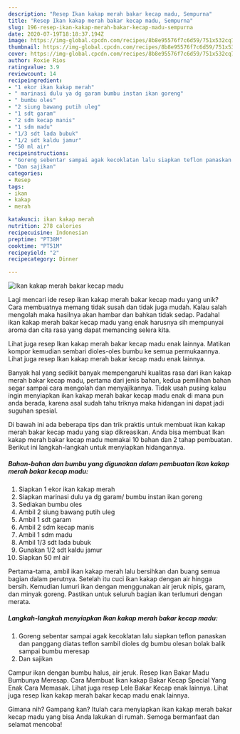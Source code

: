 ```yaml
---
description: "Resep Ikan kakap merah bakar kecap madu, Sempurna"
title: "Resep Ikan kakap merah bakar kecap madu, Sempurna"
slug: 196-resep-ikan-kakap-merah-bakar-kecap-madu-sempurna
date: 2020-07-19T18:18:37.194Z
image: https://img-global.cpcdn.com/recipes/8b8e95576f7c6d59/751x532cq70/ikan-kakap-merah-bakar-kecap-madu-foto-resep-utama.jpg
thumbnail: https://img-global.cpcdn.com/recipes/8b8e95576f7c6d59/751x532cq70/ikan-kakap-merah-bakar-kecap-madu-foto-resep-utama.jpg
cover: https://img-global.cpcdn.com/recipes/8b8e95576f7c6d59/751x532cq70/ikan-kakap-merah-bakar-kecap-madu-foto-resep-utama.jpg
author: Roxie Rios
ratingvalue: 3.9
reviewcount: 14
recipeingredient:
- "1 ekor ikan kakap merah"
- " marinasi dulu ya dg garam bumbu instan ikan goreng"
- " bumbu oles"
- "2 siung bawang putih uleg"
- "1 sdt garam"
- "2 sdm kecap manis"
- "1 sdm madu"
- "1/3 sdt lada bubuk"
- "1/2 sdt kaldu jamur"
- "50 ml air"
recipeinstructions:
- "Goreng sebentar sampai agak kecoklatan lalu siapkan teflon panaskan dan panggang diatas teflon sambil dioles dg bumbu olesan bolak balik sampai bumbu meresap"
- "Dan sajikan"
categories:
- Resep
tags:
- ikan
- kakap
- merah

katakunci: ikan kakap merah 
nutrition: 278 calories
recipecuisine: Indonesian
preptime: "PT38M"
cooktime: "PT51M"
recipeyield: "2"
recipecategory: Dinner

---
```



![Ikan kakap merah bakar kecap madu](https://img-global.cpcdn.com/recipes/8b8e95576f7c6d59/751x532cq70/ikan-kakap-merah-bakar-kecap-madu-foto-resep-utama.jpg)

Lagi mencari ide resep ikan kakap merah bakar kecap madu yang unik? Cara membuatnya memang tidak susah dan tidak juga mudah. Kalau salah mengolah maka hasilnya akan hambar dan bahkan tidak sedap. Padahal ikan kakap merah bakar kecap madu yang enak harusnya sih mempunyai aroma dan cita rasa yang dapat memancing selera kita.

Lihat juga resep Ikan kakap merah bakar kecap madu enak lainnya. Matikan kompor kemudian sembari dioles-oles bumbu ke semua permukaannya. Lihat juga resep Ikan kakap merah bakar kecap madu enak lainnya.

Banyak hal yang sedikit banyak mempengaruhi kualitas rasa dari ikan kakap merah bakar kecap madu, pertama dari jenis bahan, kedua pemilihan bahan segar sampai cara mengolah dan menyajikannya. Tidak usah pusing kalau ingin menyiapkan ikan kakap merah bakar kecap madu enak di mana pun anda berada, karena asal sudah tahu triknya maka hidangan ini dapat jadi suguhan spesial.


Di bawah ini ada beberapa tips dan trik praktis untuk membuat ikan kakap merah bakar kecap madu yang siap dikreasikan. Anda bisa membuat Ikan kakap merah bakar kecap madu memakai 10 bahan dan 2 tahap pembuatan. Berikut ini langkah-langkah untuk menyiapkan hidangannya.

<!--inarticleads1-->

##### Bahan-bahan dan bumbu yang digunakan dalam pembuatan Ikan kakap merah bakar kecap madu:

1. Siapkan 1 ekor ikan kakap merah
1. Siapkan  marinasi dulu ya dg garam/ bumbu instan ikan goreng
1. Sediakan  bumbu oles
1. Ambil 2 siung bawang putih uleg
1. Ambil 1 sdt garam
1. Ambil 2 sdm kecap manis
1. Ambil 1 sdm madu
1. Ambil 1/3 sdt lada bubuk
1. Gunakan 1/2 sdt kaldu jamur
1. Siapkan 50 ml air


Pertama-tama, ambil ikan kakap merah lalu bersihkan dan buang semua bagian dalam perutnya. Setelah itu cuci ikan kakap dengan air hingga bersih. Kemudian lumuri ikan dengan menggunakan air jeruk nipis, garam, dan minyak goreng. Pastikan untuk seluruh bagian ikan terlumuri dengan merata. 

<!--inarticleads2-->

##### Langkah-langkah menyiapkan Ikan kakap merah bakar kecap madu:

1. Goreng sebentar sampai agak kecoklatan lalu siapkan teflon panaskan dan panggang diatas teflon sambil dioles dg bumbu olesan bolak balik sampai bumbu meresap
1. Dan sajikan


Campur ikan dengan bumbu halus, air jeruk. Resep Ikan Bakar Madu Bumbunya Meresap. Cara Membuat Ikan kakap Bakar Kecap Special Yang Enak Cara Memasak. Lihat juga resep Lele Bakar Kecap enak lainnya. Lihat juga resep Ikan kakap merah bakar kecap madu enak lainnya. 

Gimana nih? Gampang kan? Itulah cara menyiapkan ikan kakap merah bakar kecap madu yang bisa Anda lakukan di rumah. Semoga bermanfaat dan selamat mencoba!
